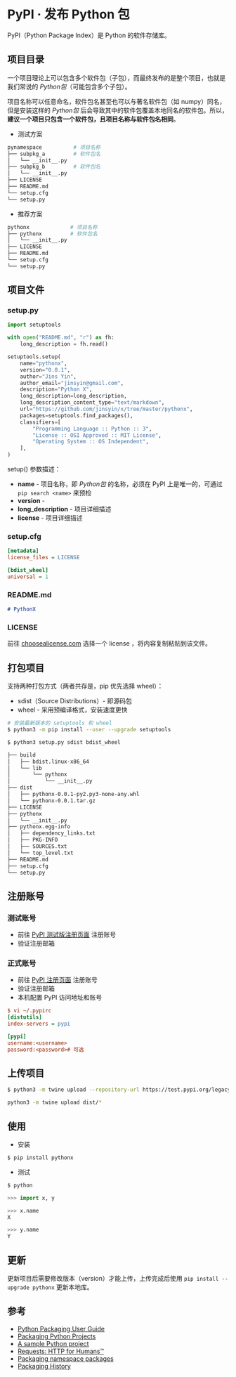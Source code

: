 # PyPI · 发布 Python 包

PyPI（Python Package Index）是 Python 的软件存储库。

## 项目目录

一个项目理论上可以包含多个软件包（子包），而最终发布的是整个项目，也就是我们常说的 _Python包_（可能包含多个子包）。

项目名称可以任意命名，软件包名甚至也可以与著名软件包（如 numpy）同名，但是安装这样的 _Python包_ 后会导致其中的软件包覆盖本地同名的软件包。所以，**建议一个项目只包含一个软件包，且项目名称与软件包名相同**。

* 测试方案

```bash
pynamespace          # 项目名称
├── subpkg_a         # 软件包名
│   └── __init__.py
├── subpkg_b         # 软件包名
│   └── __init__.py
├── LICENSE
├── README.md
└── setup.cfg
└── setup.py
```

* 推荐方案

```bash
pythonx             # 项目名称
├── pythonx         # 软件包名
│   └── __init__.py
├── LICENSE
├── README.md
└── setup.cfg
└── setup.py
```

## 项目文件

### setup.py

```python
import setuptools

with open("README.md", "r") as fh:
    long_description = fh.read()

setuptools.setup(
    name="pythonx",
    version="0.0.1",
    author="Jins Yin",
    author_email="jinsyin@gmail.com",
    description="Python X",
    long_description=long_description,
    long_description_content_type="text/markdown",
    url="https://github.com/jinsyin/x/tree/master/pythonx",
    packages=setuptools.find_packages(),
    classifiers=[
        "Programming Language :: Python :: 3",
        "License :: OSI Approved :: MIT License",
        "Operating System :: OS Independent",
    ],
)
```

setup() 参数描述：

* **name**             - 项目名称，即 _Python包_ 的名称，必须在 PyPI 上是唯一的，可通过 `pip search <name>` 来预检
* **version**          -
* **long_description** - 项目详细描述
* **license**          - 项目详细描述

### setup.cfg

```ini
[metadata]
license_files = LICENSE

[bdist_wheel]
universal = 1
```

### README.md

```markdown
# PythonX
```

### LICENSE

前往 [choosealicense.com](https://choosealicense.com/) 选择一个 license ，将内容复制粘贴到该文件。

## 打包项目

支持两种打包方式（两者共存是，pip 优先选择 wheel）：

* sdist（Source Distributions）- 即源码包
* wheel                       - 采用预编译格式，安装速度更快

```bash
# 安装最新版本的 setuptools 和 wheel
$ python3 -m pip install --user --upgrade setuptools
```

```bash
$ python3 setup.py sdist bdist_wheel
```

```bash
├── build
│   ├── bdist.linux-x86_64
│   └── lib
│       └── pythonx
│           └── __init__.py
├── dist
│   ├── pythonx-0.0.1-py2.py3-none-any.whl
│   └── pythonx-0.0.1.tar.gz
├── LICENSE
├── pythonx
│   └── __init__.py
├── pythonx.egg-info
│   ├── dependency_links.txt
│   ├── PKG-INFO
│   ├── SOURCES.txt
│   └── top_level.txt
├── README.md
├── setup.cfg
└── setup.py

```

## 注册账号

### 测试账号

* 前往 [PyPI 测试版注册页面](https://test.pypi.org/manage/projects/) 注册账号
* 验证注册邮箱

### 正式账号

* 前往 [PyPI 注册页面](https://pypi.org/account/register) 注册账号
* 验证注册邮箱
* 本机配置 PyPI 访问地址和账号

```ini
$ vi ~/.pypirc
[distutils]
index-servers = pypi

[pypi]
username:<username>
password:<password># 可选
```

## 上传项目

```bash
$ python3 -m twine upload --repository-url https://test.pypi.org/legacy/ dist/*

python3 -m twine upload dist/*
```

## 使用

* 安装

```bash
$ pip install pythonx
```

* 测试

```py
$ python

>>> import x, y

>>> x.name
X

>>> y.name
Y
```

## 更新

更新项目后需要修改版本（version）才能上传，上传完成后使用 `pip install --upgrade pythonx` 更新本地库。

## 参考

* [Python Packaging User Guide](https://packaging.python.org/)
* [Packaging Python Projects](https://packaging.python.org/tutorials/packaging-projects/)
* [A sample Python project](https://github.com/pypa/sampleproject)
* [Requests: HTTP for Humans™](https://github.com/kennethreitz/requests)
* [Packaging namespace packages](https://packaging.python.org/guides/packaging-namespace-packages/)
* [Packaging History](https://www.pypa.io/en/latest/history/#packaging-history)